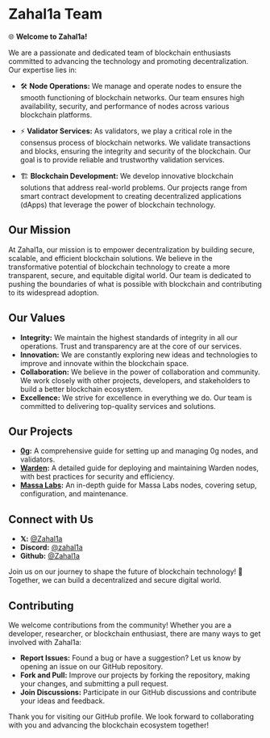 # Zahal1a Team

🌐 **Welcome to Zahal1a!**

We are a passionate and dedicated team of blockchain enthusiasts committed to advancing the technology and promoting decentralization. Our expertise lies in:

- 🛠️ **Node Operations:** We manage and operate nodes to ensure the smooth functioning of blockchain networks. Our team ensures high availability, security, and performance of nodes across various blockchain platforms.

- ⚡ **Validator Services:** As validators, we play a critical role in the consensus process of blockchain networks. We validate transactions and blocks, ensuring the integrity and security of the blockchain. Our goal is to provide reliable and trustworthy validation services.

- 🏗️ **Blockchain Development:** We develop innovative blockchain solutions that address real-world problems. Our projects range from smart contract development to creating decentralized applications (dApps) that leverage the power of blockchain technology.

## Our Mission

At Zahal1a, our mission is to empower decentralization by building secure, scalable, and efficient blockchain solutions. We believe in the transformative potential of blockchain technology to create a more transparent, secure, and equitable digital world. Our team is dedicated to pushing the boundaries of what is possible with blockchain and contributing to its widespread adoption.

## Our Values

- **Integrity:** We maintain the highest standards of integrity in all our operations. Trust and transparency are at the core of our services.
- **Innovation:** We are constantly exploring new ideas and technologies to improve and innovate within the blockchain space.
- **Collaboration:** We believe in the power of collaboration and community. We work closely with other projects, developers, and stakeholders to build a better blockchain ecosystem.
- **Excellence:** We strive for excellence in everything we do. Our team is committed to delivering top-quality services and solutions.

## Our Projects

- **[0g](https://github.com/Zahal1a/guides/blob/main/0g/README.MD):** A comprehensive guide for setting up and managing 0g nodes, and validators.
- **[Warden](https://github.com/Zahal1a/guides/blob/main/warden/README.MD):** A detailed guide for deploying and maintaining Warden nodes, with best practices for security and efficiency.
- **[Massa Labs](https://github.com/Zahal1a/guides/blob/main/massa-labs/README.MD):** An in-depth guide for Massa Labs nodes, covering setup, configuration, and maintenance.

## Connect with Us

- **𝕏:** [@Zahal1a](https://x.com/Zahal1a)
- **Discord:** [@zahal1a](https://discordapp.com/users/846100911657975840)
- **Github:** [@Zahal1a](https://github.com/Zahal1a)

Join us on our journey to shape the future of blockchain technology! 🚀 Together, we can build a decentralized and secure digital world.

## Contributing

We welcome contributions from the community! Whether you are a developer, researcher, or blockchain enthusiast, there are many ways to get involved with Zahal1a:

- **Report Issues:** Found a bug or have a suggestion? Let us know by opening an issue on our GitHub repository.
- **Fork and Pull:** Improve our projects by forking the repository, making your changes, and submitting a pull request.
- **Join Discussions:** Participate in our GitHub discussions and contribute your ideas and feedback.


Thank you for visiting our GitHub profile. We look forward to collaborating with you and advancing the blockchain ecosystem together!
